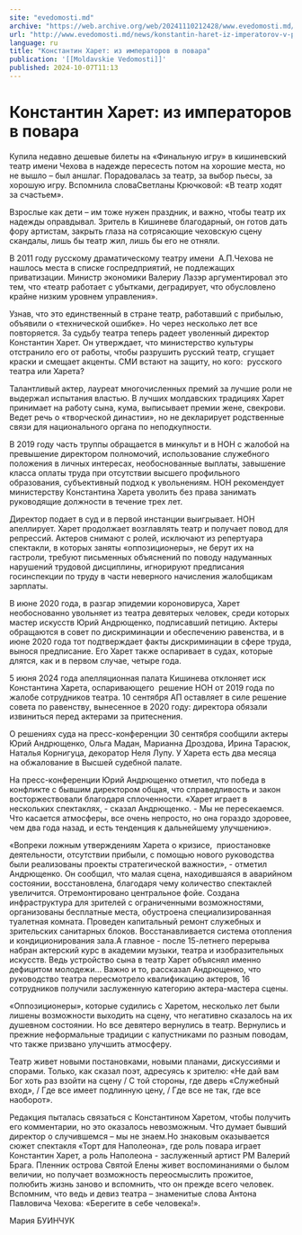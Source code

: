 ```yaml
---
site: "evedomosti.md"
archive: "https://web.archive.org/web/20241110212428/www.evedomosti.md/news/konstantin-haret-iz-imperatorov-v-povara"
url: "http://www.evedomosti.md/news/konstantin-haret-iz-imperatorov-v-povara"
language: ru
title: "Константин Харет: из императоров в повара"
publication: '[[Moldavskie Vedomosti]]'
published: 2024-10-07T11:13
---
```


# Константин Харет: из императоров в повара

Купила недавно дешевые билеты на «Финальную игру» в кишиневский театр имени Чехова в надежде пересесть потом на хорошие места, но не вышло – был аншлаг. Порадовалась за театр, за выбор пьесы, за хорошую игру. Вспомнила словаСветланы Крючковой: «В театр ходят за счастьем».

Взрослые как дети – им тоже нужен праздник, и важно, чтобы театр их надежды оправдывал. Зритель в Кишиневе благодарный, он готов дать фору артистам, закрыть глаза на сотрясающие чеховскую сцену скандалы, лишь бы театр жил, лишь бы его не отняли.

В 2011 году русскому драматическому театру имени  А.П.Чехова не нашлось места в списке госпредприятий, не подлежащих приватизации. Министр экономики Валериу Лазэр аргументировал это тем, что «театр работает с убытками, деградирует, что обусловлено крайне низким уровнем управления».

Узнав, что это единственный в стране театр, работавший с прибылью, объявили о «технической ошибке». Но через несколько лет все повторяется. За судьбу театра теперь радеет уволенный директор Константин Харет. Он утверждает, что министерство культуры отстранило его от работы, чтобы разрушить русский театр, сгущает краски и смещает акценты. СМИ встают на защиту, но кого:  русского театра или Харета?

Талантливый актер, лауреат многочисленных премий за лучшие роли не выдержал испытания властью. В лучших молдавских традициях Харет принимает на работу сына, кума, выписывает премии жене, свекрови. Ведет речь о «творческой династии», но не декларирует родственные связи для национального органа по неподкупности.

В 2019 году часть труппы обращается в минкульт и в НОН с жалобой на превышение директором полномочий, использование служебного положения в личных интересах, необоснованные выплаты, завышение класса оплаты труда при отсутствии высшего профильного образования, субъективный подход к увольнениям. НОН рекомендует министерству Константина Харета уволить без права занимать руководящие должности в течение трех лет.

Директор подает в суд и в первой инстанции выигрывает. НОН апеллирует. Харет продолжает возглавлять театр и получает повод для репрессий. Актеров снимают с ролей, исключают из репертуара спектакли, в которых заняты «оппозиционеры», не берут их на гастроли, требуют письменных объяснений по поводу надуманных нарушений трудовой дисциплины, игнорируют предписания госинспекции по труду в части неверного начисления жалобщикам зарплаты.

В июне 2020 года, в разгар эпидемии короновируса, Харет необоснованно увольняет из театра девятерых человек, среди которых мастер искусств Юрий Андрющенко, подписавший петицию. Актеры обращаются в совет по дискриминации и обеспечению равенства, и в июне 2020 года тот подтверждает факты дискриминации в сфере труда, вынося предписание. Его Харет также оспаривает в судах, которые длятся, как и в первом случае, четыре года.

5 июня 2024 года апелляционная палата Кишинева отклоняет иск Константина Харета, оспаривающего  решение НОН от 2019 года по жалобе сотрудников театра. 10 сентября АП оставляет в силе решение совета по равенству, вынесенное в 2020 году: директора обязали извиниться перед актерами за притеснения.

О решениях суда на пресс-конференции 30 сентября сообщили актеры Юрий Андрющенко, Ольга Мадан, Марианна Дроздова, Ирина Тарасюк, Наталья Корнигуца, декоратор Неля Лупу. У Харета есть два месяца на обжалование в Высшей судебной палате.

На пресс-конференции Юрий Андрющенко отметил, что победа в конфликте с бывшим директором общая, что справедливость и закон восторжествовали благодаря сплоченности. «Харет играет в нескольких спектаклях, - сказал Андрющенко. - Мы не пересекаемся. Что касается атмосферы, все очень непросто, но она гораздо здоровее, чем два года назад, и есть тенденция к дальнейшему улучшению».

«Вопреки ложным утверждениям Харета о кризисе,  приостановке деятельности, отсутствии прибыли, с помощью нового руководства были реализованы проекты стратегической важности», - отметил Андрющенко. Он сообщил, что малая сцена, находившаяся в аварийном состоянии, восстановлена, благодаря чему количество спектаклей увеличится. Отремонтировано центральное фойе. Создана инфраструктура для зрителей с ограниченными возможностями, организованы бесплатные места, обустроена специализированная туалетная комната. Проведен капитальный ремонт служебных и зрительских санитарных блоков. Восстанавливается система отопления и кондиционирования зала.А главное - после 15-летнего перерыва набран актерский курс в академии музыки, театра и изобразительных искусств. Ведь устройство сына в театр Харет объяснял именно дефицитом молодежи… Важно и то, рассказал Андрющенко, что руководство театра пересмотрело квалификацию актеров, 16 сотрудников получили заслуженную категорию актера-мастера сцены.

«Оппозиционеры», которые судились с Харетом, несколько лет были лишены возможности выходить на сцену, что негативно сказалось на их душевном состоянии. Но все девятеро вернулись в театр. Вернулись и прежние неформальные традиции с капустниками по разным поводам, что также призвано улучшить атмосферу.

Театр живет новыми постановками, новыми планами, дискуссиями и спорами. Только, как сказал поэт, адресуясь к зрителю: «Не дай вам Бог хоть раз взойти на сцену / С той стороны, где дверь «Служебный вход», / Где все имеет подлинную цену, / Где все не так, где все наоборот».

Редакция пыталась связаться с Константином Харетом, чтобы получить его комментарии, но это оказалось невозможным. Что думает бывший директор о случившемся – мы не знаем.Но знаковым оказывается сюжет спектакля «Торт для Наполеона», где роль повара играет Константин Харет, а роль Наполеона - заслуженный артист РМ Валерий Брага. Пленник острова Святой Елены живет воспоминаниями о былом величии, но получает возможность переосмыслить прожитое, полюбить жизнь заново и вспомнить, что он прежде всего человек. Вспомним, что ведь и девиз театра – знаменитые слова Антона Павловича Чехова: «Берегите в себе человека!».

Мария БУИНЧУК